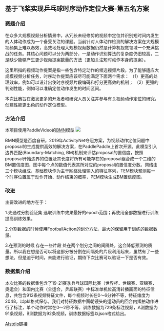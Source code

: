 ## 基于飞桨实现乒乓球时序动作定位大赛-第五名方案

### 赛题介绍

在众多大规模视频分析情景中，从冗长未经修剪的视频中定位并识别短时间内发生的人体动作成为一个备受关注的课题。当前针对人体动作检测的解决方案在大规模视频集上难以奏效，高效地处理大规模视频数据仍然是计算机视觉领域一个充满挑战的任务。其核心问题可以分为两部分，一是动作识别算法的复杂度仍旧较高，二是缺少能够产生更少视频提案数量的方法（更加关注短时动作本身的提案）。

这里所指的视频动作提案是指一些包含特定动作的候选视频片段。为了能够适应大规模视频分析任务，时序动作提案应该尽可能满足下面两个需求：
（1）更高的处理效率，例如可以设计出使时序视频片段编码和打分更高效的机制；
（2）更强的判别性能，例如可以准确定位动作发生的时间区间。

本次比赛旨在激发更多的开发者和研究人员关注并参与有关视频动作定位的研究，创建性能更出色的动作定位模型。

### 方法介绍
本项目使用PaddleVideo的[BMN](https://github.com/PaddlePaddle/PaddleVideo/blob/develop/docs/zh-CN/model_zoo/localization/bmn.md)模型
![](https://ai-studio-static-online.cdn.bcebos.com/e10bf1fdde9f4c61ae2d5c4ecfa3d7b2c16ed59ee7a247f1b86c84ad59e71e72)

BMN模型是百度自研，2019年ActivityNet夺冠方案，为视频动作定位问题中proposal的生成提供高效的解决方案，在PaddlePaddle上首次开源。此模型引入边界匹配(Boundary-Matching, BM)机制来评估proposal的置信度，按照proposal开始边界的位置及其长度将所有可能存在的proposal组合成一个二维的BM置信度图，图中每个点的数值代表其所对应的proposal的置信度分数。网络由三个模块组成，基础模块作为主干网络处理输入的特征序列，TEM模块预测每一个时序位置属于动作开始、动作结束的概率，PEM模块生成BM置信度图。

### 改进

主要改进的地方在于：

1.先通过分割验证集 选取训练中效果最好的epoch范围；再使用全部数据进行训练 提高训练效果。

2.分割数据的时候使用FootballAciton的划分方法，最大的保留用于训练的数据数量。

3.在预测的时候 存在一些片段 处在两个划分之间的间隔处，这会降低预测的质量。所以我在想是否可以将这部分被分割在间隔处的片段利用起来，虽然有了一些想法，但是迫于时间，未能进行验证，期待下次比赛可以验证一下是否有效。

### 数据集介绍

本次比赛的数据集包含了19-21赛季兵乓球国际比赛（世界杯、世锦赛、亚锦赛，奥运会）和国内比赛（全运会，乒超联赛）中标准单机位高清转播画面的特征信息，共包含912条视频特征文件，每个视频时长在0～6分钟不等，特征维度为2048，以pkl格式保存。我们对特征数据中面朝镜头的运动员的回合内挥拍动作进行了标注，单个动作时常在0～2秒不等，训练数据为729条标注视频，A测数据为91条视频，B测数据为92条视频，训练数据标签以json格式给出。

[AIstdio链接](https://aistudio.baidu.com/aistudio/projectdetail/3516936)
